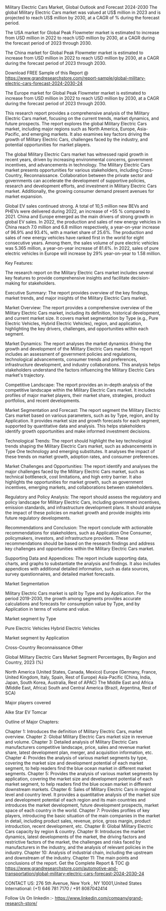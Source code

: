 Military Electric Cars Market, Global Outlook and Forecast 2024-2030
The global Military Electric Cars market was valued at US$ million in 2023 and is projected to reach US$ million by 2030, at a CAGR of % during the forecast period.

The USA market for Global Peak Flowmeter market is estimated to increase from USD million in 2022 to reach USD million by 2030, at a CAGR during the forecast period of 2023 through 2030.

The China market for Global Peak Flowmeter market is estimated to increase from USD million in 2022 to reach USD million by 2030, at a CAGR during the forecast period of 2023 through 2030.

Download FREE Sample of this Report @ https://www.grandresearchstore.com/report-sample/global-military-electric-cars-forecast-2024-2030-24

The Europe market for Global Peak Flowmeter market is estimated to increase from USD million in 2022 to reach USD million by 2030, at a CAGR during the forecast period of 2023 through 2030.

This research report provides a comprehensive analysis of the Military Electric Cars market, focusing on the current trends, market dynamics, and future prospects. The report explores the global Military Electric Cars market, including major regions such as North America, Europe, Asia-Pacific, and emerging markets. It also examines key factors driving the growth of Military Electric Cars, challenges faced by the industry, and potential opportunities for market players.

The global Military Electric Cars market has witnessed rapid growth in recent years, driven by increasing environmental concerns, government incentives, and advancements in technology. The Military Electric Cars market presents opportunities for various stakeholders, including Cross-Country, Reconnaissance. Collaboration between the private sector and governments can accelerate the development of supportive policies, research and development efforts, and investment in Military Electric Cars market. Additionally, the growing consumer demand present avenues for market expansion.

Global EV sales continued strong. A total of 10,5 million new BEVs and PHEVs were delivered during 2022, an increase of +55 % compared to 2021. China and Europe emerged as the main drivers of strong growth in global EV sales. In 2022, the production and sales of new energy vehicles in China reach 7.0 million and 6.8 million respectively, a year-on-year increase of 96.9% and 93.4%, with a market share of 25.6%. The production and sales of new energy vehicles have ranked first in the world for eight consecutive years. Among them, the sales volume of pure electric vehicles was 5.365 million, a year-on-year increase of 81.6%. In 2022, sales of pure electric vehicles in Europe will increase by 29% year-on-year to 1.58 million.

Key Features:

The research report on the Military Electric Cars market includes several key features to provide comprehensive insights and facilitate decision-making for stakeholders.

Executive Summary: The report provides overview of the key findings, market trends, and major insights of the Military Electric Cars market.

Market Overview: The report provides a comprehensive overview of the Military Electric Cars market, including its definition, historical development, and current market size. It covers market segmentation by Type (e.g., Pure Electric Vehicles, Hybrid Electric Vehicles), region, and application, highlighting the key drivers, challenges, and opportunities within each segment.

Market Dynamics: The report analyses the market dynamics driving the growth and development of the Military Electric Cars market. The report includes an assessment of government policies and regulations, technological advancements, consumer trends and preferences, infrastructure development, and industry collaborations. This analysis helps stakeholders understand the factors influencing the Military Electric Cars market's trajectory.

Competitive Landscape: The report provides an in-depth analysis of the competitive landscape within the Military Electric Cars market. It includes profiles of major market players, their market share, strategies, product portfolios, and recent developments.

Market Segmentation and Forecast: The report segment the Military Electric Cars market based on various parameters, such as by Type, region, and by Application. It provides market size and growth forecasts for each segment, supported by quantitative data and analysis. This helps stakeholders identify growth opportunities and make informed investment decisions.

Technological Trends: The report should highlight the key technological trends shaping the Military Electric Cars market, such as advancements in Type One technology and emerging substitutes. It analyses the impact of these trends on market growth, adoption rates, and consumer preferences.

Market Challenges and Opportunities: The report identify and analyses the major challenges faced by the Military Electric Cars market, such as technical bottleneck, cost limitations, and high entry barrier. It also highlights the opportunities for market growth, such as government incentives, emerging markets, and collaborations between stakeholders.

Regulatory and Policy Analysis: The report should assess the regulatory and policy landscape for Military Electric Cars, including government incentives, emission standards, and infrastructure development plans. It should analyse the impact of these policies on market growth and provide insights into future regulatory developments.

Recommendations and Conclusion: The report conclude with actionable recommendations for stakeholders, such as Application One Consumer, policymakers, investors, and infrastructure providers. These recommendations should be based on the research findings and address key challenges and opportunities within the Military Electric Cars market.

Supporting Data and Appendices: The report include supporting data, charts, and graphs to substantiate the analysis and findings. It also includes appendices with additional detailed information, such as data sources, survey questionnaires, and detailed market forecasts.

Market Segmentation

Military Electric Cars market is split by Type and by Application. For the period 2019-2030, the growth among segments provides accurate calculations and forecasts for consumption value by Type, and by Application in terms of volume and value.

Market segment by Type

Pure Electric Vehicles
Hybrid Electric Vehicles

Market segment by Application

Cross-Country
Reconnaissance
Other

Global Military Electric Cars Market Segment Percentages, By Region and Country, 2023 (%)

North America (United States, Canada, Mexico)
Europe (Germany, France, United Kingdom, Italy, Spain, Rest of Europe)
Asia-Pacific (China, India, Japan, South Korea, Australia, Rest of APAC)
The Middle East and Africa (Middle East, Africa)
South and Central America (Brazil, Argentina, Rest of SCA)

Major players covered

Alke
Star EV
Tomcar

Outline of Major Chapters:

Chapter 1: Introduces the definition of Military Electric Cars, market overview.
Chapter 2: Global Military Electric Cars market size in revenue and volume.
Chapter 3: Detailed analysis of Military Electric Cars manufacturers competitive landscape, price, sales and revenue market share, latest development plan, merger, and acquisition information, etc.
Chapter 4: Provides the analysis of various market segments by type, covering the market size and development potential of each market segment, to help readers find the blue ocean market in different market segments.
Chapter 5: Provides the analysis of various market segments by application, covering the market size and development potential of each market segment, to help readers find the blue ocean market in different downstream markets.
Chapter 6: Sales of Military Electric Cars in regional level and country level. It provides a quantitative analysis of the market size and development potential of each region and its main countries and introduces the market development, future development prospects, market space of each country in the world.
Chapter 7: Provides profiles of key players, introducing the basic situation of the main companies in the market in detail, including product sales, revenue, price, gross margin, product introduction, recent development, etc.
Chapter 8: Global Military Electric Cars capacity by region & country.
Chapter 9: Introduces the market dynamics, latest developments of the market, the driving factors and restrictive factors of the market, the challenges and risks faced by manufacturers in the industry, and the analysis of relevant policies in the industry.
Chapter 10: Analysis of industrial chain, including the upstream and downstream of the industry.
Chapter 11: The main points and conclusions of the report.
Get the Complete Report & TOC @ https://www.grandresearchstore.com/automotive-and-transportation/global-military-electric-cars-forecast-2024-2030-24

CONTACT US:
276 5th Avenue, New York , NY 10001,United States
International: (+1) 646 781 7170 / +91 8087042414

Follow Us On linkedin :- https://www.linkedin.com/company/grand-research-store/
